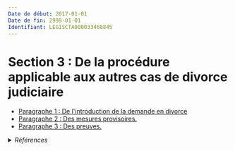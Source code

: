 ```yaml
---
Date de début: 2017-01-01
Date de fin: 2999-01-01
Identifiant: LEGISCTA000033460845
---
```


<h1>Section 3 : De la procédure applicable aux autres cas de divorce judiciaire</h1>

- [Paragraphe 1 : De l'introduction de la demande en divorce](paragraphe_1/README.md)
- [Paragraphe 2 : Des mesures provisoires.](paragraphe_2/README.md)
- [Paragraphe 3 : Des preuves.](paragraphe_3/README.md)

<details>
  <summary><em>Références</em></summary>

  <h2>Articles faisant référence à la section</h2>
  
  <ul>
    <li>
      <a href="https://legal.tricoteuses.fr//redirection/LEGIARTI000033423848?vers=git&vers=legifrance">LOI n° 2016-1547 du 18 novembre 2016 de modernisation de la justice du XXIe siècle - article 50 ENTIEREMENT_MODIF</a> MODIFIE source
    </li>
  </ul>
</details>
